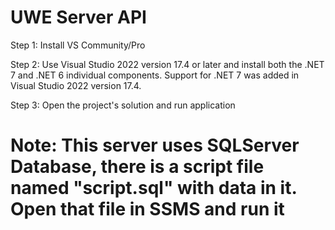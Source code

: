 # UWE Server API

Step 1: Install VS Community/Pro

Step 2: Use Visual Studio 2022 version 17.4 or later and install both the .NET 7 and .NET 6 individual components. Support for .NET 7 was added in Visual Studio 2022 version 17.4.

Step 3: Open the project's solution and run application 

# Note: This server uses SQLServer Database, there is a script file named "script.sql" with data in it. Open that file in SSMS and run it
